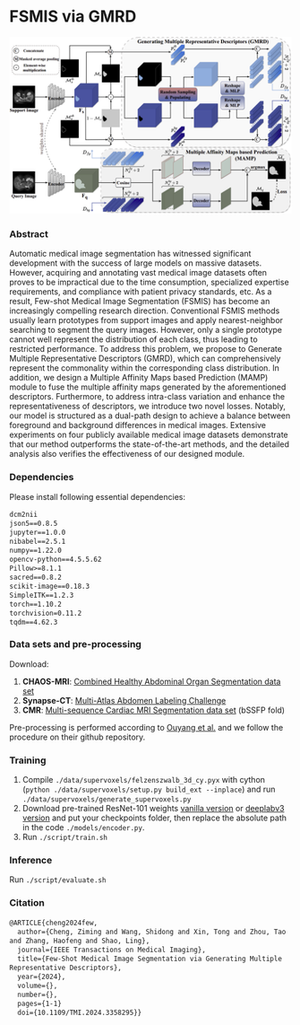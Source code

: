 # FSMIS via GMRD

![image](https://github.com/zmcheng9/GMRD/blob/main/overview.png)

### Abstract
Automatic medical image segmentation has witnessed significant development with the success of large models on massive datasets. However, acquiring and annotating vast medical image datasets often proves to be impractical due to the time consumption, specialized expertise requirements, and compliance with patient privacy standards, etc. As a result, Few-shot Medical Image Segmentation (FSMIS) has become an increasingly compelling research direction. Conventional FSMIS methods usually learn prototypes from support images and apply nearest-neighbor searching to segment the query images. However, only a single prototype cannot well represent the distribution of each class, thus leading to restricted performance. To address this problem, we propose to Generate Multiple Representative Descriptors (GMRD), which can comprehensively represent the commonality within the corresponding class distribution. In addition, we design a Multiple Affinity Maps based Prediction (MAMP) module to fuse the multiple affinity maps generated by the aforementioned descriptors. Furthermore, to address intra-class variation and enhance the representativeness of descriptors, we introduce two novel losses. Notably, our model is structured as a dual-path design to achieve a balance between foreground and background differences in medical images. Extensive experiments on four publicly available medical image datasets demonstrate that our method outperforms the state-of-the-art methods, and the detailed analysis also verifies the effectiveness of our designed module.

### Dependencies
Please install following essential dependencies:
```
dcm2nii
json5==0.8.5
jupyter==1.0.0
nibabel==2.5.1
numpy==1.22.0
opencv-python==4.5.5.62
Pillow>=8.1.1
sacred==0.8.2
scikit-image==0.18.3
SimpleITK==1.2.3
torch==1.10.2
torchvision=0.11.2
tqdm==4.62.3
```

### Data sets and pre-processing
Download:
1) **CHAOS-MRI**: [Combined Healthy Abdominal Organ Segmentation data set](https://chaos.grand-challenge.org/)
2) **Synapse-CT**: [Multi-Atlas Abdomen Labeling Challenge](https://www.synapse.org/#!Synapse:syn3193805/wiki/218292)
3) **CMR**: [Multi-sequence Cardiac MRI Segmentation data set](https://zmiclab.github.io/projects/mscmrseg19/) (bSSFP fold)

Pre-processing is performed according to [Ouyang et al.](https://github.com/cheng-01037/Self-supervised-Fewshot-Medical-Image-Segmentation/tree/2f2a22b74890cb9ad5e56ac234ea02b9f1c7a535) and we follow the procedure on their github repository.

### Training
1. Compile `./data/supervoxels/felzenszwalb_3d_cy.pyx` with cython (`python ./data/supervoxels/setup.py build_ext --inplace`) and run `./data/supervoxels/generate_supervoxels.py` 
2. Download pre-trained ResNet-101 weights [vanilla version](https://download.pytorch.org/models/resnet101-63fe2227.pth) or [deeplabv3 version](https://download.pytorch.org/models/deeplabv3_resnet101_coco-586e9e4e.pth) and put your checkpoints folder, then replace the absolute path in the code `./models/encoder.py`.  
3. Run `./script/train.sh` 

### Inference
Run `./script/evaluate.sh` 

### Citation
```
@ARTICLE{cheng2024few,
  author={Cheng, Ziming and Wang, Shidong and Xin, Tong and Zhou, Tao and Zhang, Haofeng and Shao, Ling},
  journal={IEEE Transactions on Medical Imaging}, 
  title={Few-Shot Medical Image Segmentation via Generating Multiple Representative Descriptors}, 
  year={2024},
  volume={},
  number={},
  pages={1-1}
  doi={10.1109/TMI.2024.3358295}}
```
